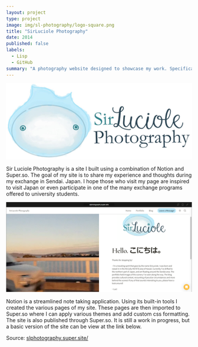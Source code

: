 ```yaml
---
layout: project
type: project
image: img/sl-photography/logo-square.png
title: "SirLuciole Photography"
date: 2014
published: false
labels:
  - Lisp
  - GitHub
summary: "A photography website designed to showcase my work. Specifically focused on my work in Japan."
---
```


<img class="img-fluid" src="../img/sl-photography/logo-Horizontal1.jpg">

Sir Luciole Photography is a site I built using a combination of Notion and Super.so. The goal of my site is to share my experience and thoughts during my exchange in Sendai. Japan. I hope those who visit my page are inspired to visit Japan or even participate in one of the many exchange programs offered to university students.<br>

<img class="img-fluid" src="../img/sl-photography/site-home.png">

Notion is a streamlined note taking application. Using its built-in tools I created the various pages of my site. These pages are then imported to Super.so where I can apply various themes and add custom css formatting. The site is also published through Super.so. It is still a work in progress, but a basic version of the site can be view at the link below.

Source: <a href="https://slphotography.super.site/">slphotography.super.site/</a>
